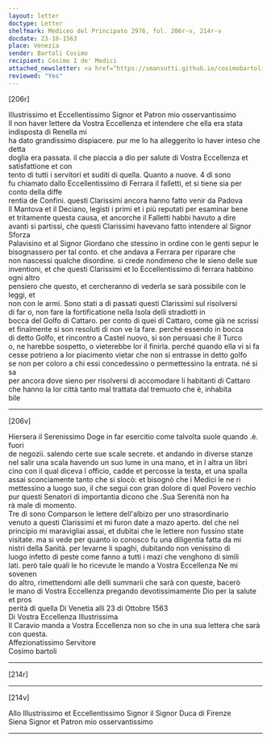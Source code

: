 ```yaml
---
layout: letter
doctype: Letter
shelfmark: Mediceo del Principato 2976, fol. 206r-v, 214r-v
docdate: 23-10-1563
place: Venezia
sender: Bartoli Cosimo
recipient: Cosimo I de' Medici
attached_newsletter: <a href="https://smansutti.github.io/cosimobartoli/texts/3079_055/">3079_055</a>
reviewed: "Yes"
---
```


[206r]  
  
  
Illustrissimo et Eccellentissimo Signor et Patron mio osservantissimo  
Il non haver lettere da Vostra Eccellenza et intendere che ella era stata indisposta di Renella mi  
ha dato grandissimo dispiacere. pur me lo ha alleggerito lo haver inteso che detta  
doglia era passata. il che piaccia a dio per salute di Vostra Eccellenza et satisfattione et con  
tento di tutti i servitori et suditi di quella. Quanto a nuove. 4 dì sono  
fu chiamato dallo Eccellentissimo di Ferrara il falletti, et si tiene sia per conto della diffe  
rentia de Confini. questi Clarissimi ancora hanno fatto venir da Padova  
Il Mantova et il Deciano, legisti i primi et i più reputati per esaminar bene  
et tritamente questa causa, et ancorche il Falletti habbi havuto a dire  
avanti si partissi, che questi Clarissimi havevano fatto intendere al Signor Sforza  
Palavisino et al Signor Giordano che stessino in ordine con le genti sepur le  
bisognassero per tal conto. et che andava a Ferrara per riparare che  
non nascessi qualche disordine. si crede nondimeno che le sieno delle sue  
inventioni, et che questi Clarissimi et lo Eccellentissimo di ferrara habbino ogni altro  
pensiero che questo, et cercheranno di vederla se sarà possibile con le leggi, et  
non con le armi. Sono stati a dì passati questi Clarissimi sul risolversi  
di far o, non fare la fortificatione nella Isola delli stradiotti in  
bocca del Golfo di Cattaro. per conto di quei di Cattaro, come già ne scrissi  
et finalmente si son resoluti di non ve la fare. perché essendo in bocca  
di detto Golfo, et rincontro a Castel nuovo, si son persuasi che il Turco  
o, ne harebbe sospetto, o vieterebbe lor il finirla. perché quando ella vi si fa  
cesse potrieno a lor piacimento vietar che non si entrasse in detto golfo  
se non per coloro a chi essi concedessino o permettessino la entrata. né si sa  
per ancora dove sieno per risolversi di accomodare li habitanti di Cattaro  
che hanno la lor città tanto mal trattata dal tremuoto che è, inhabita  
bile  
  
---  

[206v]  
  
  
Hiersera il Serenissimo Doge in far esercitio come talvolta suole quando .è. fuori  
de negozii. salendo certe sue scale secrete. et andando in diverse stanze  
nel salir una scala havendo un suo lume in una mano, et in l altra un libri  
cino con il qual diceva l officio, cadde et percosse la testa, et una spalla  
assai sconciamente tanto che si slocò: et bisognò che i Medici le ne ri  
mettessino a luogo suo, il che seguì con gran dolore di quel Povero vechio  
pur questi Senatori di importantia dicono che .Sua Serenità non ha  
rà male di momento.  
Tre dì sono Comparson le lettere dell'albizo per uno strasordinario  
venuto a questi Clarissimi et mi furon date a mazo aperto. del che nel  
principio mi maravigliai assai, et dubitai che le lettere non fussino state  
visitate. ma si vede per quanto io conosco fu una diligentia fatta da mi  
nistri della Sanità. per levarne li spaghi, dubitando non venissino di  
luogo infetto di peste come fanno a tutti i mazi che venghono di simili  
lati. però tale quali le ho ricevute le mando a Vostra Eccellenza Ne mi sovenen  
do altro, rimettendomi alle delli summarii che sarà con queste, bacerò  
le mano di Vostra Eccellenza pregando devotissimamente Dio per la salute et pros  
perità di quella Di Venetia alli 23 di Ottobre 1563  
Di Vostra Eccellenza Illustrissima  
Il Caravio manda a Vostra Eccellenza non so che in una sua lettera che sarà con questa.  
Affezionatissimo Servitore  
Cosimo bartoli  
  
---  

[214r]  
  
  
  
---  

[214v]  
  
  
Allo Illustrissimo et Eccellentissimo Signor il Signor Duca di Firenze  
Siena Signor et Patron mio osservantissimo  
  
---  

